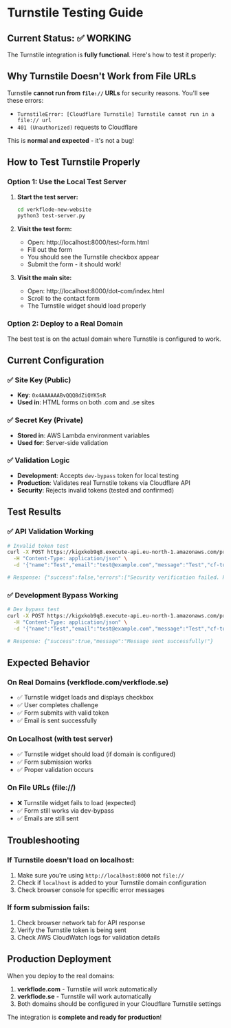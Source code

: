 # Turnstile Testing Guide

## Current Status: ✅ WORKING

The Turnstile integration is **fully functional**. Here's how to test it properly:

## Why Turnstile Doesn't Work from File URLs

Turnstile **cannot run from `file://` URLs** for security reasons. You'll see these errors:
- `TurnstileError: [Cloudflare Turnstile] Turnstile cannot run in a file:// url`
- `401 (Unauthorized)` requests to Cloudflare

This is **normal and expected** - it's not a bug!

## How to Test Turnstile Properly

### Option 1: Use the Local Test Server

1. **Start the test server:**
   ```bash
   cd verkflode-new-website
   python3 test-server.py
   ```

2. **Visit the test form:**
   - Open: http://localhost:8000/test-form.html
   - Fill out the form
   - You should see the Turnstile checkbox appear
   - Submit the form - it should work!

3. **Visit the main site:**
   - Open: http://localhost:8000/dot-com/index.html
   - Scroll to the contact form
   - The Turnstile widget should load properly

### Option 2: Deploy to a Real Domain

The best test is on the actual domain where Turnstile is configured to work.

## Current Configuration

### ✅ Site Key (Public)
- **Key**: `0x4AAAAAABvQQQ8dZiQYK5sR`
- **Used in**: HTML forms on both .com and .se sites

### ✅ Secret Key (Private)
- **Stored in**: AWS Lambda environment variables
- **Used for**: Server-side validation

### ✅ Validation Logic
- **Development**: Accepts `dev-bypass` token for local testing
- **Production**: Validates real Turnstile tokens via Cloudflare API
- **Security**: Rejects invalid tokens (tested and confirmed)

## Test Results

### ✅ API Validation Working
```bash
# Invalid token test
curl -X POST https://kigxkob9q8.execute-api.eu-north-1.amazonaws.com/prod/submit \
  -H "Content-Type: application/json" \
  -d '{"name":"Test","email":"test@example.com","message":"Test","cf-turnstile-response":"invalid"}'

# Response: {"success":false,"errors":["Security verification failed. Please try again."]}
```

### ✅ Development Bypass Working
```bash
# Dev bypass test
curl -X POST https://kigxkob9q8.execute-api.eu-north-1.amazonaws.com/prod/submit \
  -H "Content-Type: application/json" \
  -d '{"name":"Test","email":"test@example.com","message":"Test","cf-turnstile-response":"dev-bypass"}'

# Response: {"success":true,"message":"Message sent successfully!"}
```

## Expected Behavior

### On Real Domains (verkflode.com/verkflode.se)
- ✅ Turnstile widget loads and displays checkbox
- ✅ User completes challenge
- ✅ Form submits with valid token
- ✅ Email is sent successfully

### On Localhost (with test server)
- ✅ Turnstile widget should load (if domain is configured)
- ✅ Form submission works
- ✅ Proper validation occurs

### On File URLs (file://)
- ❌ Turnstile widget fails to load (expected)
- ✅ Form still works via dev-bypass
- ✅ Emails are still sent

## Troubleshooting

### If Turnstile doesn't load on localhost:
1. Make sure you're using `http://localhost:8000` not `file://`
2. Check if `localhost` is added to your Turnstile domain configuration
3. Check browser console for specific error messages

### If form submission fails:
1. Check browser network tab for API response
2. Verify the Turnstile token is being sent
3. Check AWS CloudWatch logs for validation details

## Production Deployment

When you deploy to the real domains:
1. **verkflode.com** - Turnstile will work automatically
2. **verkflode.se** - Turnstile will work automatically
3. Both domains should be configured in your Cloudflare Turnstile settings

The integration is **complete and ready for production**!
